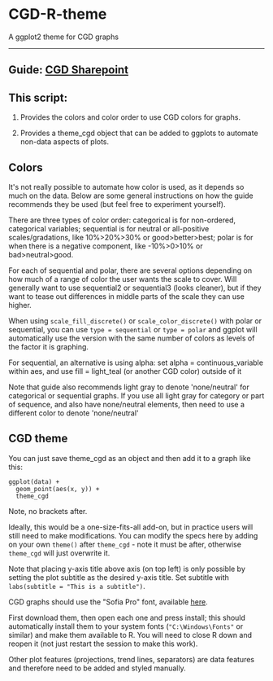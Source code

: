 # CGD-R-theme
A ggplot2 theme for CGD graphs

---

## Guide: [CGD Sharepoint](https://centerforglobaldevelop.sharepoint.com/sites/fileshare/Shared%20Documents/Forms/AllItems.aspx?ga=1&id=%2Fsites%2Ffileshare%2FShared%20Documents%2FNDrive%2FCommunications%2FCGD%20Branding%20Materials%2FCGD%2DData%2DViz%2DStyle%2DGuide%2Epdf&viewid=23e5bfee%2D12a8%2D4a15%2Dac13%2Dfba17c53a2db&parent=%2Fsites%2Ffileshare%2FShared%20Documents%2FNDrive%2FCommunications%2FCGD%20Branding%20Materials)


## This script:

1) Provides the colors and color order to use CGD colors for graphs. 

2) Provides a theme_cgd object that can be added to ggplots to automate non-data aspects of plots.


## Colors 

It's not really possible to automate how color is used, as it depends so
much on the data. Below are some general instructions on how the guide
recommends they be used (but feel free to experiment yourself).

There are three types of color order: categorical is for non-ordered, categorical
variables; sequential is for neutral or all-positive scales/gradations,
like 10%>20%>30% or good>better>best; polar is for when there is a negative
component, like -10%>0>10% or bad>neutral>good.

For each of sequential and polar, there are several options depending on how
much of a range of color the user wants the scale to cover. Will generally
want to use sequential2 or sequential3 (looks cleaner), but if they want to
tease out differences in middle parts of the scale they can use higher.

When using `scale_fill_discrete()` or `scale_color_discrete()` with polar or sequential,
you can use `type = sequential` or `type = polar` and ggplot will automatically
use the version with the same number of colors as levels of the factor it is graphing.

For sequential, an alternative is using alpha: set alpha = continuous_variable within aes,
and use fill = light_teal (or another CGD color) outside of it

Note that guide also recommends light gray to denote 'none/neutral' for categorical
or sequential graphs. If you use all light gray for category or part of sequence,
and also have none/neutral elements, then need to use a different color to denote 'none/neutral'



## CGD theme

You can just save theme_cgd as an object and then add it to a graph like this:

```
ggplot(data) +
  geom_point(aes(x, y)) +
  theme_cgd
```

Note, no brackets after.

Ideally, this would be a one-size-fits-all add-on, but in practice users
will still need to make modifications. You can modify the specs here by adding 
on your own `theme()` after `theme_cgd` - note it must be after, otherwise `theme_cgd`
will just overwrite it.

Note that placing y-axis title above axis (on top left) is only possible by
setting the plot subtitle as the desired y-axis title. Set subtitle with
`labs(subtitle = "This is a subtitle")`.

CGD graphs should use the "Sofia Pro" font, available [here](https://centerforglobaldevelop.sharepoint.com/sites/fileshare/Shared%20Documents/Forms/AllItems.aspx?ga=1&id=%2Fsites%2Ffileshare%2FShared%20Documents%2FNDrive%2FCommunications%2FCGD%20Branding%20Materials%2FCGD%20Fonts&viewid=23e5bfee%2D12a8%2D4a15%2Dac13%2Dfba17c53a2db).

First download them, then open each one and press install; this should automatically
install them to your system fonts (`"C:\Windows\Fonts"` or similar) and make
them available to R. You will need to close R down and reopen it (not just restart the session to make this work).

Other plot features (projections, trend lines, separators) are data features
and therefore need to be added and styled manually.



